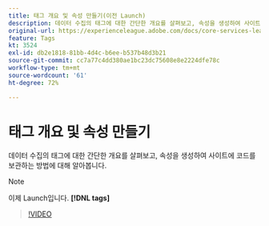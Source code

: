 ```yaml
---
title: 태그 개요 및 속성 만들기(이전 Launch)
description: 데이터 수집의 태그에 대한 간단한 개요를 살펴보고, 속성을 생성하여 사이트에 코드를 보관하는 방법에 대해 알아봅니다.
original-url: https://experienceleague.adobe.com/docs/core-services-learn/tutorials/launch-web/launch-overview-and-creating-properties.html
feature: Tags
kt: 3524
exl-id: db2e1818-81bb-4d4c-b6ee-b537b48d3b21
source-git-commit: cc7a77c4dd380ae1bc23dc75608e8e2224dfe78c
workflow-type: tm+mt
source-wordcount: '61'
ht-degree: 72%

---
```


# 태그 개요 및 속성 만들기

데이터 수집의 태그에 대한 간단한 개요를 살펴보고, 속성을 생성하여 사이트에 코드를 보관하는 방법에 대해 알아봅니다.

>[!NOTE]
>
> 이제 Launch입니다. **[!DNL tags]**

>[!VIDEO](https://video.tv.adobe.com/v/28727/?quality=12&learn=on)
